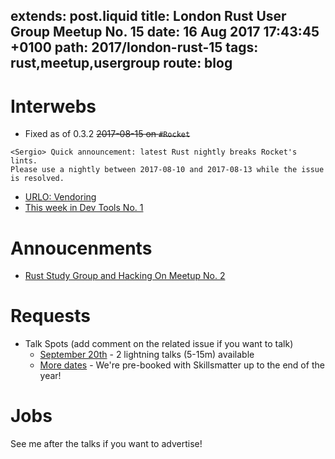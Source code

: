 extends: post.liquid
title: London Rust User Group Meetup No. 15
date: 16 Aug 2017 17:43:45 +0100
path: 2017/london-rust-15
tags: rust,meetup,usergroup
route: blog
---
# Interwebs

- Fixed as of 0.3.2 <del>2017-08-15 on `#Rocket`</del>

```
<Sergio> Quick announcement: latest Rust nightly breaks Rocket's lints. 
Please use a nightly between 2017-08-10 and 2017-08-13 while the issue 
is resolved.
```
- [URLO: Vendoring](https://users.rust-lang.org/t/london-meetup-no-14-report/12006)
- [This week in Dev Tools No. 1](https://www.ncameron.org/blog/these-weeks-in-dev-tools-issue-1/)

# Annoucenments
- [Rust Study Group and Hacking On Meetup No. 2](https://www.meetup.com/Rust-London-User-Group/events/242378000/)

# Requests

- Talk Spots (add comment on the related issue if you want to talk)
  - [September 20th](https://github.com/rust-community/talks/issues/46) - 2 lightning talks (5-15m) available
  - [More dates](https://github.com/rust-community/talks/labels/LDN) - We're pre-booked with Skillsmatter up to the end of the year!

# Jobs

See me after the talks if you want to advertise!

